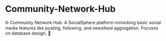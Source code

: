 # Community-Network-Hub
🌐 Community Network Hub: A SocialSphere platform mimicking basic social media features like posting, following, and newsfeed aggregation. Focuses on database design. 👤
